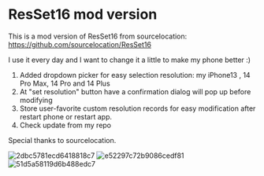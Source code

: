 # ResSet16 mod version
This is a mod version of ResSet16 from sourcelocation: https://github.com/sourcelocation/ResSet16

I use it every day and I want to change it a little to make my phone better :)

1. Added dropdown picker for easy selection resolution: my iPhone13 , 14 Pro Max, 14 Pro and 14 Plus
2. At "set resolution" button have a confirmation dialog will pop up before modifying
3. Store user-favorite custom resolution records for easy modification after restart phone or restart app.
4. Check update from my repo

Special thanks to sourcelocation.

![2dbc5781ecd6418818c7](https://github.com/zaiplanet/ResSet16/assets/58675403/39b17a56-5895-45bb-ae1f-bab73787c2e0)
![e52297c72b9086cedf81](https://github.com/zaiplanet/ResSet16/assets/58675403/d5a84e8a-8c18-44b3-a192-5162998c67a5)
![51d5a58119d6b488edc7](https://github.com/zaiplanet/ResSet16/assets/58675403/3001b3be-b845-48fd-821e-4627b48f2dc8)
